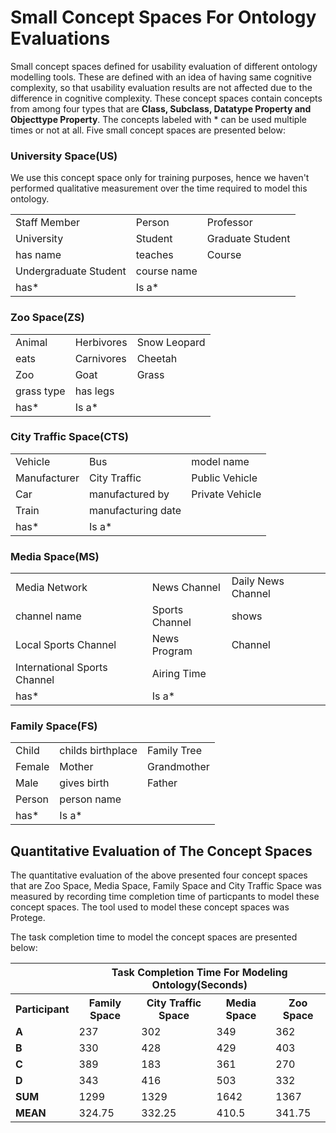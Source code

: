 # Small Concept Spaces For Ontology Evaluations
Small concept spaces defined for usability evaluation of different ontology modelling tools. These are defined with an idea of having same cognitive complexity, so that usability evaluation results are not affected due to the difference in cognitive complexity. These concept spaces contain concepts from among four types that are **Class, Subclass, Datatype Property and Objecttype Property**. The concepts labeled with * can be used multiple times or not at all. Five small concept spaces are presented below:

### University Space(US)
We use this concept space only for training purposes, hence we haven't performed qualitative measurement over the time required to model this ontology.

 <table style="width:100%">
  <tr>
    <td>Staff Member</td>
    <td>Person</td>
    <td>Professor</td>
  </tr>
  <tr>
    <td>University</td>
    <td>Student</td>
    <td>Graduate Student</td>
  </tr>
   <tr>
    <td>has name</td>
    <td>teaches</td>
    <td>Course</td>
  </tr>
   <tr>
    <td>Undergraduate Student</td>
    <td>course name</td>
    <td></td>
  </tr>
   <tr>
    <td>has*</td>
    <td>Is a*</td>
    <td></td>
  </tr>
</table> 

### Zoo Space(ZS)

 <table style="width:100%">
  <tr>
    <td>Animal</td>
    <td>Herbivores</td>
    <td>Snow Leopard </td>
  </tr>
  <tr>
    <td>eats</td>
    <td>Carnivores</td>
    <td>Cheetah</td>
  </tr>
   <tr>
    <td>Zoo</td>
    <td>Goat</td>
    <td>Grass</td>
  </tr>
   <tr>
    <td>grass type</td>
    <td>has legs</td>
    <td></td>
  </tr>
   <tr>
    <td>has*</td>
    <td>Is a*</td>
    <td></td>
  </tr>
</table> 

### City Traffic Space(CTS)
 <table style="width:100%">
  <tr>
    <td>Vehicle</td>
    <td>Bus</td>
    <td>model name</td>
  </tr>
  <tr>
    <td>Manufacturer</td>
    <td>City Traffic</td>
    <td>Public Vehicle</td>
  </tr>
   <tr>
    <td>Car</td>
    <td>manufactured by</td>
    <td>Private Vehicle</td>
  </tr>
   <tr>
    <td>Train</td>
    <td>manufacturing date</td>
    <td></td>
  </tr>
   <tr>
    <td>has*</td>
    <td>Is a*</td>
    <td></td>
  </tr>
</table> 

### Media Space(MS)
 <table style="width:100%">
  <tr>
    <td>Media Network</td>
    <td>News Channel</td>
    <td>Daily News Channel</td>
  </tr>
  <tr>
    <td>channel name</td>
    <td>Sports Channel</td>
    <td>shows</td>
  </tr>
   <tr>
    <td>Local Sports Channel</td>
    <td>News Program</td>
    <td>Channel</td>
  </tr>
   <tr>
    <td>International Sports Channel</td>
    <td>Airing Time</td>
    <td></td>
  </tr>
   <tr>
    <td>has*</td>
    <td>Is a*</td>
    <td></td>
  </tr>
</table> 

### Family Space(FS)
<table style="width:100%">
  <tr>
    <td>Child</td>
    <td>childs birthplace</td>
    <td>Family Tree</td>
  </tr>
  <tr>
    <td>Female</td>
    <td>Mother</td>
    <td>Grandmother</td>
  </tr>
   <tr>
    <td>Male</td>
    <td>gives birth</td>
    <td>Father</td>
  </tr>
   <tr>
    <td>Person</td>
    <td>person name</td>
    <td></td>
  </tr>
   <tr>
    <td>has*</td>
    <td>Is a*</td>
    <td></td>
  </tr>
</table> 

## Quantitative Evaluation of The Concept Spaces
The quantitative evaluation of the above presented four concept spaces that are Zoo Space, Media Space, Family Space and City Traffic Space was measured by recording time completion time of particpants to model these concept spaces. The tool used to model these concept spaces was Protege. 

The task completion time to model the concept spaces are presented below:
<table style="width:100%">
 <tr>
    <th></th>
    <th colspan="4">Task Completion Time For Modeling Ontology(Seconds)</th>
  </tr>
  <tr>
    <th>Participant</th>
    <th>Family Space</th>
    <th>City Traffic Space</th>
    <th>Media Space</th>
    <th>Zoo Space</th>
  </tr>
  <tr>
    <td><b>A</b></td>
    <td>237</td>
    <td>302</td>
    <td>349</td>
    <td>362</td>
  </tr>
   <tr>
    <td><b>B</b></td>
    <td>330</td>
    <td>428</td>
    <td>429</td>
    <td>403</td>
  </tr>
   <tr>
    <td><b>C</b></td>
    <td>389</td>
    <td>183</td>
    <td>361</td>
    <td>270</td>
  </tr>
   <tr>
     <td><b>D</b></td>
    <td>343</td>
    <td>416</td>
    <td>503</td>
    <td>332</td>
  </tr>
 <tr>
     <td><b>SUM</b></td>
    <td>1299</td>
    <td>1329</td>
    <td>1642</td>
    <td>1367</td>
  </tr>
 <tr>
     <td><b>MEAN</b></td>
    <td>324.75</td>
    <td>332.25</td>
    <td>410.5</td>
    <td>341.75</td>
  </tr>
</table> 

